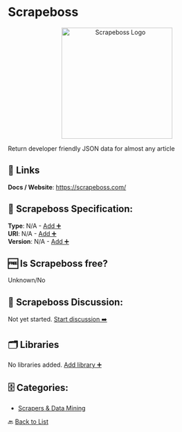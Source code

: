 # Scrapeboss
<p align="center">
    <img width="256" src="https://raw.githubusercontent.com/apis-list/apis-list/main/apis/scrapeboss/logo_256x256.png" alt="Scrapeboss Logo"/>
</p>
Return developer friendly JSON data for almost any article

##  🔗 Links
**Docs / Website**: https://scrapeboss.com/

## 🧬 Scrapeboss Specification:
**Type**: N/A - [Add ➕](https://github.com/apis-list/apis-list/edit/main/apis/scrapeboss/scrapeboss.yaml)  
**URI**: N/A - [Add ➕](https://github.com/apis-list/apis-list/edit/main/apis/scrapeboss/scrapeboss.yaml)  
**Version**: N/A - [Add ➕](https://github.com/apis-list/apis-list/edit/main/apis/scrapeboss/scrapeboss.yaml)

## 🆓 Is Scrapeboss free?
 Unknown/No 

## 💬 Scrapeboss Discussion:
Not yet started. [Start discussion ➡️](https://github.com/apis-list/apis-list/discussions/new)

## 🗂️ Libraries

No libraries added. [Add library ➕](https://github.com/apis-list/apis-list/edit/main/apis/scrapeboss/scrapeboss.yaml)    


## 🗄️ Categories:
- [Scrapers & Data Mining](https://github.com/apis-list/apis-list#scrapers--data-mining-)

🔙  [Back to List](https://github.com/apis-list/apis-list)
